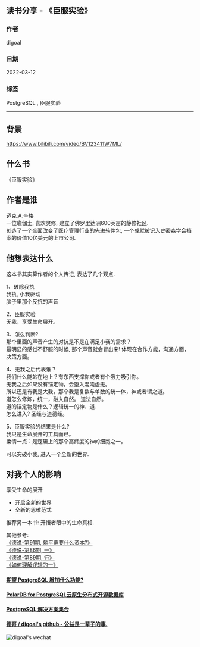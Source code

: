 ## 读书分享 - 《臣服实验》    
                               
### 作者                                    
digoal                                                        
                                                        
### 日期                                                        
2022-03-12                                                       
                                                        
### 标签                                                     
PostgreSQL , 臣服实验                          
                                                      
----                                                      
                                                      
## 背景     
https://www.bilibili.com/video/BV123411W7ML/   
  
## 什么书    
《臣服实验》    
    
## 作者是谁    
迈克.A.辛格    
一位瑜伽士, 喜欢灵修, 建立了佛罗里达洲600英亩的静修社区.     
创造了一个全面改变了医疗管理行业的先进软件包, 一个成就被记入史密森学会档案的价值10亿美元的上市公司.     
    
## 他想表达什么    
这本书其实算作者的个人传记, 表达了几个观点.     
    
1、破除我执    
我执, 小我驱动    
脑子里那个反抗的声音    
    
2、臣服实验    
无我，享受生命展开。    
    
3、怎么判断?    
那个里面的声音产生的对抗是不是在满足小我的需求？     
最明显的感觉不舒服的时候, 那个声音就会冒出来! 体现在合作方能，沟通方面，决策方面。     
    
4、无我之后代表谁？    
我们什么能站在地上？有东西支撑你或者有个吸力吸引你。    
无我之后如果没有锚定物，会堕入混沌虚无。    
所以还是有我是大我，那个我是复数与单数的统一体，神或者谓之道。    
道怎么修炼，统一，融入自然。 道法自然。     
道的锚定物是什么？逻辑统一的神、道.   
怎么进入? 圣经与道德经。    
    
5、臣服实验的结果是什么?    
我只是生命展开的工具而已。    
柔情一点：是逻辑上的那个高纬度的神的细胞之一。    
    
可以突破小我, 进入一个全新的世界.      
    
## 对我个人的影响    
享受生命的展开    
- 开启全新的世界    
- 全新的思维范式    
    
推荐另一本书: 开悟者眼中的生命真相.     
    
其他参考:     
[《德说-第91期, 躺平需要什么资本?》](../202203/20220305_01.md)      
[《德说-第86期, 一》](../202201/20220122_01.md)      
[《德说-第89期, 行》](../202202/20220213_02.md)      
[《如何理解逻辑的一》](../202203/20220306_01.md)      
    
    
  
#### [期望 PostgreSQL 增加什么功能?](https://github.com/digoal/blog/issues/76 "269ac3d1c492e938c0191101c7238216")
  
  
#### [PolarDB for PostgreSQL云原生分布式开源数据库](https://github.com/ApsaraDB/PolarDB-for-PostgreSQL "57258f76c37864c6e6d23383d05714ea")
  
  
#### [PostgreSQL 解决方案集合](https://yq.aliyun.com/topic/118 "40cff096e9ed7122c512b35d8561d9c8")
  
  
#### [德哥 / digoal's github - 公益是一辈子的事.](https://github.com/digoal/blog/blob/master/README.md "22709685feb7cab07d30f30387f0a9ae")
  
  
![digoal's wechat](../pic/digoal_weixin.jpg "f7ad92eeba24523fd47a6e1a0e691b59")
  
